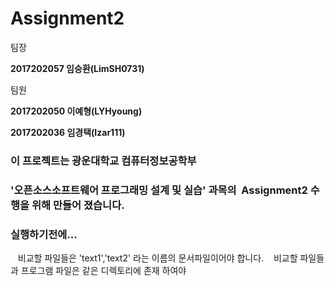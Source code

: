 # Assignment2

팀장

__2017202057 임승환(LimSH0731)__

팀원

__2017202050 이예형(LYHyoung)__

__2017202036 임경택(Izar111)__


### 이 프로젝트는 광운대학교 컴퓨터정보공학부
### '오픈소스소프트웨어 프로그래밍 설계 및 실습' 과목의  Assignment2 수행을 위해 만들어 졌습니다.


### 실행하기전에...
    비교할 파일들은 'text1','text2' 라는 이름의 문서파일이어야 합니다.
    비교할 파일들과 프로그램 파일은 같은 디렉토리에 존재 하여야 
